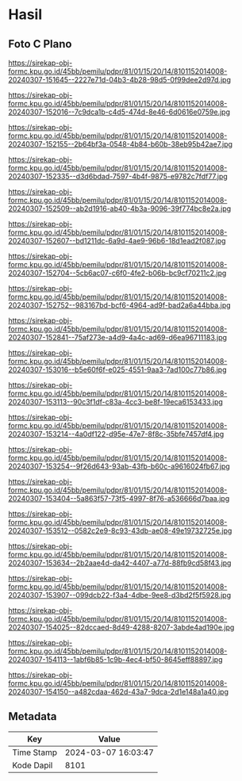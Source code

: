 # Hasil

## Foto C Plano

https://sirekap-obj-formc.kpu.go.id/45bb/pemilu/pdpr/81/01/15/20/14/8101152014008-20240307-151645--2227e71d-04b3-4b28-98d5-0f99dee2d97d.jpg

https://sirekap-obj-formc.kpu.go.id/45bb/pemilu/pdpr/81/01/15/20/14/8101152014008-20240307-152016--7c9dca1b-c4d5-474d-8e46-6d0616e0759e.jpg

https://sirekap-obj-formc.kpu.go.id/45bb/pemilu/pdpr/81/01/15/20/14/8101152014008-20240307-152155--2b64bf3a-0548-4b84-b60b-38eb95b42ae7.jpg

https://sirekap-obj-formc.kpu.go.id/45bb/pemilu/pdpr/81/01/15/20/14/8101152014008-20240307-152335--d3d6bdad-7597-4b4f-9875-e9782c7fdf77.jpg

https://sirekap-obj-formc.kpu.go.id/45bb/pemilu/pdpr/81/01/15/20/14/8101152014008-20240307-152509--ab2d1916-ab40-4b3a-9096-39f774bc8e2a.jpg

https://sirekap-obj-formc.kpu.go.id/45bb/pemilu/pdpr/81/01/15/20/14/8101152014008-20240307-152607--bd1211dc-6a9d-4ae9-96b6-18d1ead2f087.jpg

https://sirekap-obj-formc.kpu.go.id/45bb/pemilu/pdpr/81/01/15/20/14/8101152014008-20240307-152704--5cb6ac07-c6f0-4fe2-b06b-bc9cf70211c2.jpg

https://sirekap-obj-formc.kpu.go.id/45bb/pemilu/pdpr/81/01/15/20/14/8101152014008-20240307-152752--983167bd-bcf6-4964-ad9f-bad2a6a44bba.jpg

https://sirekap-obj-formc.kpu.go.id/45bb/pemilu/pdpr/81/01/15/20/14/8101152014008-20240307-152841--75af273e-a4d9-4a4c-ad69-d6ea96711183.jpg

https://sirekap-obj-formc.kpu.go.id/45bb/pemilu/pdpr/81/01/15/20/14/8101152014008-20240307-153016--b5e60f6f-e025-4551-9aa3-7ad100c77b86.jpg

https://sirekap-obj-formc.kpu.go.id/45bb/pemilu/pdpr/81/01/15/20/14/8101152014008-20240307-153113--90c3f1df-c83a-4cc3-be8f-19eca6153433.jpg

https://sirekap-obj-formc.kpu.go.id/45bb/pemilu/pdpr/81/01/15/20/14/8101152014008-20240307-153214--4a0df122-d95e-47e7-8f8c-35bfe7457df4.jpg

https://sirekap-obj-formc.kpu.go.id/45bb/pemilu/pdpr/81/01/15/20/14/8101152014008-20240307-153254--9f26d643-93ab-43fb-b60c-a9616024fb67.jpg

https://sirekap-obj-formc.kpu.go.id/45bb/pemilu/pdpr/81/01/15/20/14/8101152014008-20240307-153404--5a863f57-73f5-4997-8f76-a536666d7baa.jpg

https://sirekap-obj-formc.kpu.go.id/45bb/pemilu/pdpr/81/01/15/20/14/8101152014008-20240307-153512--0582c2e9-8c93-43db-ae08-49e19732725e.jpg

https://sirekap-obj-formc.kpu.go.id/45bb/pemilu/pdpr/81/01/15/20/14/8101152014008-20240307-153634--2b2aae4d-da42-4407-a77d-88fb9cd58f43.jpg

https://sirekap-obj-formc.kpu.go.id/45bb/pemilu/pdpr/81/01/15/20/14/8101152014008-20240307-153907--099dcb22-f3a4-4dbe-9ee8-d3bd2f5f5928.jpg

https://sirekap-obj-formc.kpu.go.id/45bb/pemilu/pdpr/81/01/15/20/14/8101152014008-20240307-154025--82dccaed-8d49-4288-8207-3abde4ad190e.jpg

https://sirekap-obj-formc.kpu.go.id/45bb/pemilu/pdpr/81/01/15/20/14/8101152014008-20240307-154113--1abf6b85-1c9b-4ec4-bf50-8645eff88897.jpg

https://sirekap-obj-formc.kpu.go.id/45bb/pemilu/pdpr/81/01/15/20/14/8101152014008-20240307-154150--a482cdaa-462d-43a7-9dca-2d1e148a1a40.jpg


## Metadata

| Key        | Value               |
| ---------- | ------------------- |
| Time Stamp | 2024-03-07 16:03:47 |
| Kode Dapil | 8101                |



